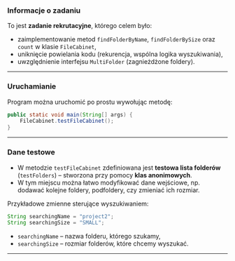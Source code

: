 ### Informacje o zadaniu

To jest **zadanie rekrutacyjne**, którego celem było:

* zaimplementowanie metod `findFolderByName`, `findFolderBySize` oraz `count` w klasie `FileCabinet`,
* uniknięcie powielania kodu (rekurencja, wspólna logika wyszukiwania),
* uwzględnienie interfejsu `MultiFolder` (zagnieżdżone foldery).

---

### Uruchamianie

Program można uruchomić po prostu wywołując metodę:

```java
public static void main(String[] args) {
    FileCabinet.testFileCabinet();
}
```

---

### Dane testowe

* W metodzie `testFileCabinet` zdefiniowana jest **testowa lista folderów** (`testFolders`) – stworzona przy pomocy **klas anonimowych**.
* W tym miejscu można łatwo modyfikować dane wejściowe, np. dodawać kolejne foldery, podfoldery, czy zmieniać ich rozmiar.

Przykładowe zmienne sterujące wyszukiwaniem:

```java
String searchingName = "project2";
String searchingSize = "SMALL";
```

* `searchingName` – nazwa folderu, którego szukamy,
* `searchingSize` – rozmiar folderów, które chcemy wyszukać.

---



